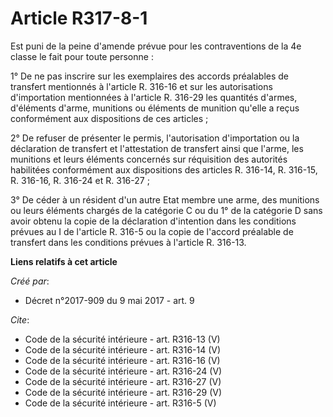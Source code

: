 # Article R317-8-1

Est puni de la peine d'amende prévue pour les contraventions de la 4e classe le fait pour toute personne : 

1° De ne pas inscrire sur les exemplaires des accords préalables de transfert mentionnés à l'article R. 316-16 et sur les
autorisations d'importation mentionnées à l'article R. 316-29 les quantités d'armes, d'éléments d'arme, munitions ou éléments
de munition qu'elle a reçus conformément aux dispositions de ces articles ; 

2° De refuser de présenter le permis, l'autorisation d'importation ou la déclaration de transfert et l'attestation de
transfert ainsi que l'arme, les munitions et leurs éléments concernés sur réquisition des autorités habilitées conformément
aux dispositions des articles R. 316-14, R. 316-15, R. 316-16, R. 316-24 et R. 316-27 ; 

3° De céder à un résident d'un autre Etat membre une arme, des munitions ou leurs éléments chargés de la catégorie C ou du 1°
de la catégorie D sans avoir obtenu la copie de la déclaration d'intention dans les conditions prévues au I de l'article R.
316-5 ou la copie de l'accord préalable de transfert dans les conditions prévues à l'article R. 316-13.

**Liens relatifs à cet article**

_Créé par_:

  - Décret n°2017-909 du 9 mai 2017 - art. 9

_Cite_:

  - Code de la sécurité intérieure - art. R316-13 (V)
  - Code de la sécurité intérieure - art. R316-14 (V)
  - Code de la sécurité intérieure - art. R316-16 (V)
  - Code de la sécurité intérieure - art. R316-24 (V)
  - Code de la sécurité intérieure - art. R316-27 (V)
  - Code de la sécurité intérieure - art. R316-29 (V)
  - Code de la sécurité intérieure - art. R316-5 (V)
